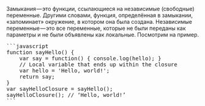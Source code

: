 Замыкания — это функции, ссылающиеся на независимые (свободные) переменные. Другими словами, функция, определённая в замыкании, «запоминает» окружение, в котором она была создана.
Независимые переменные — это все переменные, которые не были переданы как параметры и не были объявлены как локальные. Посмотрим на пример.

<pre>```javascript
function sayHello() {
    var say = function() { console.log(hello); }
    // Local variable that ends up within the closure
    var hello = 'Hello, world!';
    return say;
}
var sayHelloClosure = sayHello();
sayHelloClosure(); // ‘Hello, world!’
```
</pre>
